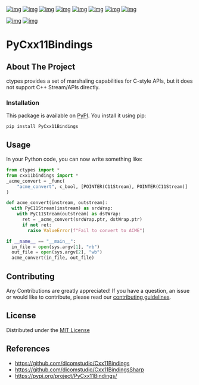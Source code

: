 [![img](https://img.shields.io/github/contributors/dicomstudio/PyCxx11Bindings.svg?style=flat-square)](https://github.com/dicomstudio/PyCxx11Bindings/graphs/contributors)
[![img](https://img.shields.io/github/forks/dicomstudio/PyCxx11Bindings.svg?style=flat-square)](https://github.com/dicomstudio/PyCxx11Bindings/network/members)
[![img](https://img.shields.io/github/stars/dicomstudio/PyCxx11Bindings.svg?style=flat-square)](https://github.com/dicomstudio/PyCxx11Bindings/stargazers)
[![img](https://img.shields.io/github/issues/dicomstudio/PyCxx11Bindings.svg?style=flat-square)](https://github.com/dicomstudio/PyCxx11Bindings/issues)
[![img](https://img.shields.io/github/license/dicomstudio/PyCxx11Bindings.svg?style=flat-square)](https://github.com/dicomstudio/PyCxx11Bindings/blob/main/LICENSE)
[![img](https://img.shields.io/github/actions/workflow/status/dicomstudio/PyCxx11Bindings/test.yaml.svg?label=test&style=flat-square)](https://github.com/dicomstudio/PyCxx11Bindings/actions/workflows/test.yaml)
[![img](https://img.shields.io/github/actions/workflow/status/dicomstudio/PyCxx11Bindings/release.yaml.svg?label=release&style=flat-square)](https://github.com/dicomstudio/PyCxx11Bindings/actions/workflows/release.yaml)
[![img](https://img.shields.io/badge/pre--commit-enabled-brightgreen.svg?logo=pre-commit&style=flat-square)](https://github.com/dicomstudio/PyCxx11Bindings/blob/main/.pre-commit-config.yaml)

[![img](https://img.shields.io/pypi/v/PyCxx11Bindings.svg?style=flat-square)](https://pypi.org/project/PyCxx11Bindings)
[![img](https://img.shields.io/pypi/pyversions/PyCxx11Bindings.svg?style=flat-square)](https://pypi.org/project/PyCxx11Bindings)


# PyCxx11Bindings

## About The Project

ctypes provides a set of marshaling capabilities for C-style APIs, but it does not support C++ Stream/APIs directly.

### Installation

This package is available on [PyPI](https://pypi.org/project/PyCxx11Bindings/). You install it using pip:

    pip install PyCxx11Bindings

## Usage

In your Python code, you can now write something like:

```python
from ctypes import *
from cxx11bindings import *
_acme_convert = _func(
    "acme_convert", c_bool, [POINTER(C11Stream), POINTER(C11Stream)]
)

def acme_convert(instream, outstream):
  with PyC11Stream(instream) as srcWrap:
    with PyC11Stream(outstream) as dstWrap:
      ret = _acme_convert(srcWrap.ptr, dstWrap.ptr)
      if not ret:
        raise ValueError(f"Fail to convert to ACME")

if __name__ == "__main__":
  in_file = open(sys.argv[1], "rb")
  out_file = open(sys.argv[2], "wb")
  acme_convert(in_file, out_file)
```

## Contributing

Any Contributions are greatly appreciated! If you have a question, an issue or would like to contribute, please read our [contributing guidelines](CONTRIBUTING.md).

## License

Distributed under the [MIT License](LICENSE)

## References

* https://github.com/dicomstudio/Cxx11Bindings
* https://github.com/dicomstudio/Cxx11BindingsSharp
* https://pypi.org/project/PyCxx11Bindings/
